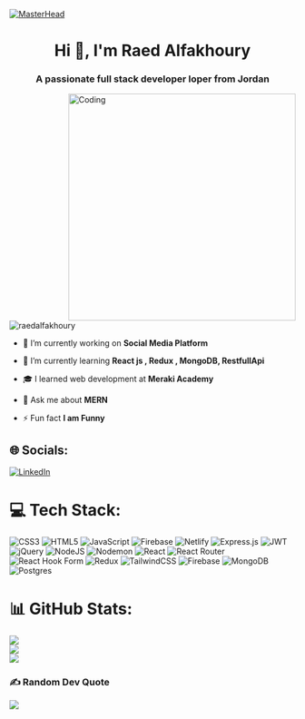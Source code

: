 [![MasterHead](https://i.pinimg.com/originals/2a/53/65/2a53651a35816f499270d8275fd5318f.gif)](https://github.com/raedalfakhoury/raed-alfakhoury)
<h1 align="center">Hi 👋, I'm Raed Alfakhoury</h1>
<h3 align="center">A passionate full stack developer loper from Jordan</h3>
<img align="right" alt="Coding" width="400" src="https://media1.tenor.com/m/p2eovClgAMoAAAAd/designer-coffee-break.gif">
<p align="left"> <img src="https://komarev.com/ghpvc/?username=raedalfakhoury&label=Profile%20views&color=0e75b6&style=flat" alt="raedalfakhoury" /> </p>

- 🔭 I’m currently working on **Social Media Platform**

- 🌱 I’m currently learning **React js , Redux , MongoDB, RestfullApi**

- 🎓 I learned web development at **Meraki Academy**

- 💬 Ask me about **MERN**

- ⚡ Fun fact **I am Funny**


## 🌐 Socials:
[![LinkedIn](https://img.shields.io/badge/LinkedIn-%230077B5.svg?logo=linkedin&logoColor=white)](https://linkedin.com/in/https://www.linkedin.com/in/raed-alfakhoury/) 

# 💻 Tech Stack:
![CSS3](https://img.shields.io/badge/css3-%231572B6.svg?style=for-the-badge&logo=css3&logoColor=white) ![HTML5](https://img.shields.io/badge/html5-%23E34F26.svg?style=for-the-badge&logo=html5&logoColor=white) ![JavaScript](https://img.shields.io/badge/javascript-%23323330.svg?style=for-the-badge&logo=javascript&logoColor=%23F7DF1E) ![Firebase](https://img.shields.io/badge/firebase-%23039BE5.svg?style=for-the-badge&logo=firebase) ![Netlify](https://img.shields.io/badge/netlify-%23000000.svg?style=for-the-badge&logo=netlify&logoColor=#00C7B7) ![Express.js](https://img.shields.io/badge/express.js-%23404d59.svg?style=for-the-badge&logo=express&logoColor=%2361DAFB) ![JWT](https://img.shields.io/badge/JWT-black?style=for-the-badge&logo=JSON%20web%20tokens) ![jQuery](https://img.shields.io/badge/jquery-%230769AD.svg?style=for-the-badge&logo=jquery&logoColor=white) ![NodeJS](https://img.shields.io/badge/node.js-6DA55F?style=for-the-badge&logo=node.js&logoColor=white) ![Nodemon](https://img.shields.io/badge/NODEMON-%23323330.svg?style=for-the-badge&logo=nodemon&logoColor=%BBDEAD) ![React](https://img.shields.io/badge/react-%2320232a.svg?style=for-the-badge&logo=react&logoColor=%2361DAFB) ![React Router](https://img.shields.io/badge/React_Router-CA4245?style=for-the-badge&logo=react-router&logoColor=white) ![React Hook Form](https://img.shields.io/badge/React%20Hook%20Form-%23EC5990.svg?style=for-the-badge&logo=reacthookform&logoColor=white) ![Redux](https://img.shields.io/badge/redux-%23593d88.svg?style=for-the-badge&logo=redux&logoColor=white) ![TailwindCSS](https://img.shields.io/badge/tailwindcss-%2338B2AC.svg?style=for-the-badge&logo=tailwind-css&logoColor=white) ![Firebase](https://img.shields.io/badge/Firebase-039BE5?style=for-the-badge&logo=Firebase&logoColor=white) ![MongoDB](https://img.shields.io/badge/MongoDB-%234ea94b.svg?style=for-the-badge&logo=mongodb&logoColor=white) ![Postgres](https://img.shields.io/badge/postgres-%23316192.svg?style=for-the-badge&logo=postgresql&logoColor=white)
# 📊 GitHub Stats:
![](https://github-readme-stats.vercel.app/api?username=raedalfakhoury&theme=dark&hide_border=false&include_all_commits=true&count_private=false)<br/>
![](https://github-readme-streak-stats.herokuapp.com/?user=raedalfakhoury&theme=dark&hide_border=false)<br/>
![](https://github-readme-stats.vercel.app/api/top-langs/?username=raedalfakhoury&theme=dark&hide_border=false&include_all_commits=true&count_private=false&layout=compact)

### ✍️ Random Dev Quote
![](https://quotes-github-readme.vercel.app/api?type=horizontal&theme=radical)
